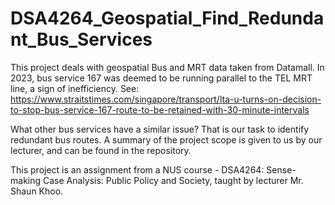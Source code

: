 # DSA4264_Geospatial_Find_Redundant_Bus_Services
This project deals with geospatial Bus and MRT data taken from Datamall. In 2023, bus service 167 was deemed to be running parallel to the TEL MRT line, a sign of inefficiency. See:
https://www.straitstimes.com/singapore/transport/lta-u-turns-on-decision-to-stop-bus-service-167-route-to-be-retained-with-30-minute-intervals

What other bus services have a similar issue? That is our task to identify redundant bus routes. A summary of the project scope is given to us by our lecturer, and can be found in the repository.

This project is an assignment from a NUS course - DSA4264: Sense-making Case Analysis: Public Policy and Society, taught by lecturer Mr. Shaun Khoo.